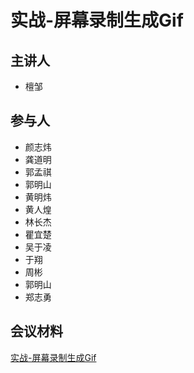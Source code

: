 # 实战-屏幕录制生成Gif

## 主讲人

- 檀邹

## 参与人

- 颜志炜
- 龚道明
- 郭孟祺
- 郭明山
- 黄明炜
- 黄人煌
- 林长杰
- 瞿宜楚
- 吴于凌
- 于翔
- 周彬
- 郭明山
- 郑志勇

## 会议材料

[实战-屏幕录制生成Gif](/share/2017.12/screen-record-and-export-Gif/实战-屏幕录制生成Gif.pptx)
